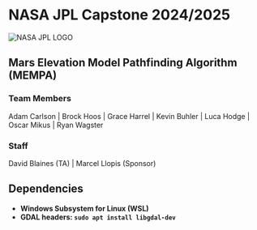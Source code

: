 # NASA JPL Capstone 2024/2025

![NASA JPL LOGO](<https://pasadena-library.net/teens/wp-content/blogs.dir/18/files/sites/18/2017/12/jpl.gif> "NASA JPL Logo")
<!-- <img src="https://pasadena-library.net/teens/wp-content/blogs.dir/18/files/sites/18/2017/12/jpl.gif" alt="NASA JPL Logo" width="600"/> -->

## Mars Elevation Model Pathfinding Algorithm (MEMPA)

### Team Members

  Adam Carlson |  Brock Hoos | Grace Harrel | Kevin Buhler | Luca Hodge | Oscar Mikus | Ryan Wagster

### Staff

  David Blaines (TA) |  Marcel Llopis (Sponsor)

## Dependencies

- **Windows Subsystem for Linux (WSL)**
- **GDAL headers: ```sudo apt install libgdal-dev```**
